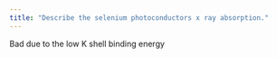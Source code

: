 ```yaml
---
title: "Describe the selenium photoconductors x ray absorption."
---
```

Bad due to the low K shell binding energy

